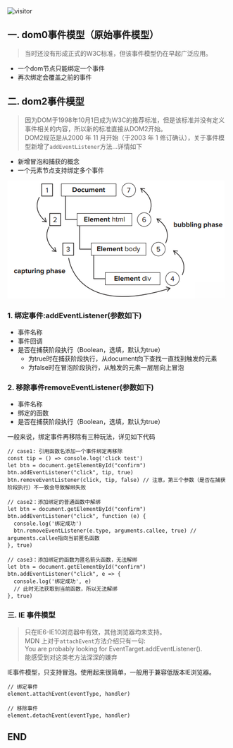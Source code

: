 <img src="https://visitor-badge.glitch.me/badge?page_id=StevenLee20201213DOMEvent" alt="visitor"/> 

## 一. dom0事件模型（原始事件模型）

> 当时还没有形成正式的W3C标准，但该事件模型仍在早起广泛应用。

- 一个dom节点只能绑定一个事件
- 再次绑定会覆盖之前的事件

## 二. dom2事件模型
> 因为DOM于1998年10月1日成为W3C的推荐标准，但是该标准并没有定义事件相关的内容，所以新的标准直接从DOM2开始。<br>
> DOM2规范是从2000 年 11 月开始（于2003 年 1 修订确认），关于事件模型新增了`addEventListener`方法...详情如下

- 新增冒泡和捕获的概念
- 一个元素节点支持绑定多个事件

![capture&bubble](https://raw.githubusercontent.com/momodiy/momodiy.github.io/master/blog/dom-event-model/capture&bubble.png)


### 1. 绑定事件:**addEventListener(参数如下)**
- 事件名称
- 事件回调
- 是否在捕获阶段执行（Boolean，选填，默认为true）
    - 为true时在捕获阶段执行，从document向下查找一直找到触发的元素
    - 为false时在冒泡阶段执行，从触发的元素一层层向上冒泡


### 2. 移除事件**removeEventListener(参数如下)**
- 事件名称
- 绑定的函数
- 是否在捕获阶段执行（Boolean，选填，默认为true）

一般来说，绑定事件再移除有三种玩法，详见如下代码


```
// case1: 引用函数名添加一个事件绑定再移除
const tip = () => console.log('click test')
let btn = document.getElementById("confirm")
btn.addEventListener("click", tip, true)
btn.removeEventListener(click, tip, false) // 注意，第三个参数（是否在捕获阶段执行）不一致会导致解绑失败

// case2：添加绑定的普通函数中解绑
let btn = document.getElementById("confirm")
btn.addEventListener("click", function (e) {
  console.log('绑定成功')
  btn.removeEventListener(e.type, arguments.callee, true) // arguments.callee指向当前匿名函数
}, true)

// case3：添加绑定的函数为匿名箭头函数，无法解绑
let btn = document.getElementById("confirm")
btn.addEventListener("click", e => {
  console.log('绑定成功', e)
  // 此时无法获取到当前函数，所以无法解绑
}, true)
```

### 三. IE 事件模型
> 只在IE6-IE10浏览器中有效，其他浏览器均未支持。<br>
> MDN 上对于`attachEvent`方法介绍只有一句:<br>You are probably looking for EventTarget.addEventListener().<br>
能感受到对这类老方法深深的嫌弃



IE事件模型，只支持冒泡。使用起来很简单，一般用于兼容低版本IE浏览器。


```
// 绑定事件
element.attachEvent(eventType, handler)

// 移除事件
element.detachEvent(eventType, handler)
```

## END
